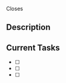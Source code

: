 Closes <!-- mention the issue that you're trying to close with this PR -->

## Description

<!-- Describe your implementation plan and approach -->

## Current Tasks

<!-- List the tasks that you're planning to do in this PR.
This is to indicate how much you have been progressing before this PR is ready for review -->

- [ ] 
- [ ] 
- [ ] 
